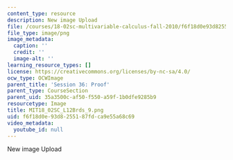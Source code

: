 ```yaml
---
content_type: resource
description: New image Upload
file: /courses/18-02sc-multivariable-calculus-fall-2010/f6f18d0e93d8255187fdca9e55a68c69_MIT18_02SC_L12Brds_9.png
file_type: image/png
image_metadata:
  caption: ''
  credit: ''
  image-alt: ''
learning_resource_types: []
license: https://creativecommons.org/licenses/by-nc-sa/4.0/
ocw_type: OCWImage
parent_title: 'Session 36: Proof'
parent_type: CourseSection
parent_uid: 35a3500c-af50-f550-a59f-1b0dfe9285b9
resourcetype: Image
title: MIT18_02SC_L12Brds_9.png
uid: f6f18d0e-93d8-2551-87fd-ca9e55a68c69
video_metadata:
  youtube_id: null
---
```

New image Upload